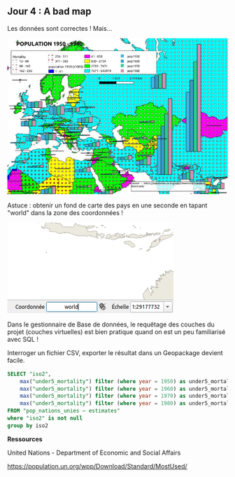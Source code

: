 
## Jour 4 : A bad map

Les données sont correctes ! Mais...

![Alt text](maps/30days2023-day4-badmap.jpg)

Astuce : obtenir un fond de carte des pays en une seconde en tapant "world" dans la zone des coordonnées !

![Alt text](maps/30days2023-day6-asia-tip.png)

Dans le gestionnaire de Base de données, le requêtage des couches du projet (couches virtuelles) est bien pratique quand on est un peu familiarisé avec SQL !

Interroger un fichier CSV, exporter le résultat dans un Geopackage devient facile.

```sql
SELECT "iso2",
	max("under5_mortality") filter (where year = 1950) as under5_mortality50,
	max("under5_mortality") filter (where year = 1960) as under5_mortality60,
	max("under5_mortality") filter (where year = 1970) as under5_mortality70,
	max("under5_mortality") filter (where year = 1980) as under5_mortality80
FROM "pop_nations_unies — estimates"
where "iso2" is not null
group by iso2
```

__Ressources__


United Nations - Department of Economic and Social Affairs

https://population.un.org/wpp/Download/Standard/MostUsed/